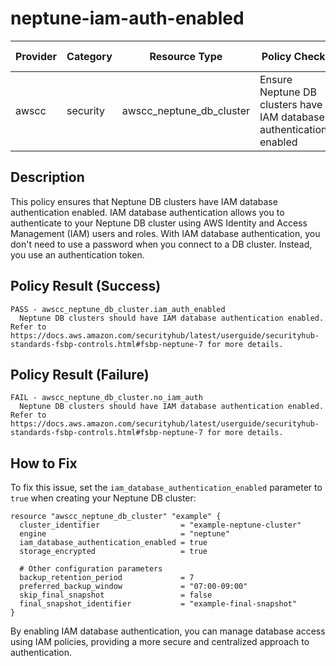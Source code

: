 # neptune-iam-auth-enabled

| Provider | Category | Resource Type | Policy Check | Policy Source |
|----------|----------|--------------|--------------|---------------|
| awscc | security | awscc_neptune_db_cluster | Ensure Neptune DB clusters have IAM database authentication enabled | AWS FSBP Neptune.7 |

## Description

This policy ensures that Neptune DB clusters have IAM database authentication enabled. IAM database authentication allows you to authenticate to your Neptune DB cluster using AWS Identity and Access Management (IAM) users and roles. With IAM database authentication, you don't need to use a password when you connect to a DB cluster. Instead, you use an authentication token.

## Policy Result (Success)

```
PASS - awscc_neptune_db_cluster.iam_auth_enabled
  Neptune DB clusters should have IAM database authentication enabled. Refer to https://docs.aws.amazon.com/securityhub/latest/userguide/securityhub-standards-fsbp-controls.html#fsbp-neptune-7 for more details.
```

## Policy Result (Failure)

```
FAIL - awscc_neptune_db_cluster.no_iam_auth
  Neptune DB clusters should have IAM database authentication enabled. Refer to https://docs.aws.amazon.com/securityhub/latest/userguide/securityhub-standards-fsbp-controls.html#fsbp-neptune-7 for more details.
```

## How to Fix

To fix this issue, set the `iam_database_authentication_enabled` parameter to `true` when creating your Neptune DB cluster:

```hcl
resource "awscc_neptune_db_cluster" "example" {
  cluster_identifier                  = "example-neptune-cluster"
  engine                              = "neptune"
  iam_database_authentication_enabled = true
  storage_encrypted                   = true
  
  # Other configuration parameters
  backup_retention_period             = 7
  preferred_backup_window             = "07:00-09:00"
  skip_final_snapshot                 = false
  final_snapshot_identifier           = "example-final-snapshot"
}
```

By enabling IAM database authentication, you can manage database access using IAM policies, providing a more secure and centralized approach to authentication.
